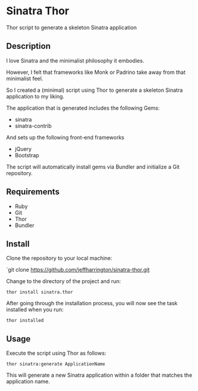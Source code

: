 # Sinatra Thor 

Thor script to generate a skeleton Sinatra application

## Description

I love Sinatra and the minimalist philosophy it embodies. 

However, I felt that frameworks like Monk or Padrino take away from that minimalist feel. 

So I created a (minimal) script using Thor to generate a skeleton Sinatra application to my liking. 

The application that is generated includes the following Gems:

* sinatra
* sinatra-contrib

And sets up the following front-end frameworks 

* jQuery
* Bootstrap

The script will automatically install gems via Bundler and initialize a Git repository. 

## Requirements

* Ruby
* Git
* Thor
* Bundler

## Install

Clone the repository to your local machine:

`git clone https://github.com/jeffharrington/sinatra-thor.git

Change to the directory of the project and run:

`thor install sinatra.thor`

After going through the installation process, you will now see the task installed when you run:

`thor installed`

## Usage

Execute the script using Thor as follows:

`thor sinatra:generate ApplicationName`

This will generate a new Sinatra application within a folder that matches the application name. 



